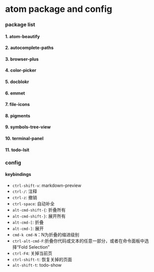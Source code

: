# atom package and config
### package list
#### 1. atom-beautify
#### 2. autocomplete-paths
#### 3. browser-plus
#### 4. color-picker
#### 5. docblokr
#### 6. emmet
#### 7. file-icons
#### 8. pigments
#### 9. symbols-tree-view
#### 10. terminal-panel
#### 11. todo-lsit

### config
#### keybindings
- `ctrl-shift-v`: markdown-preview
- `ctrl-/`: 注释
- `ctrl-z`: 撤销
- `ctrl-space`: 自动补全
- `alt-cmd-shift-{`: 折叠所有
- `alt-cmd-shift-}`: 展开所有
- `alt-cmd-[`: 折叠
- `alt-cmd-]`: 展开
- `cmd-k cmd-N`：N为折叠的缩进级别
- `ctrl-alt-cmd-F`:折叠你代码或文本的任意一部分，或者在命令面板中选择“Fold Selection”
- `ctrl-F4`: 关掉当前页
- `ctrl-shift-t`: 恢复关掉的页面
- `alt-shift-t`: todo-show
